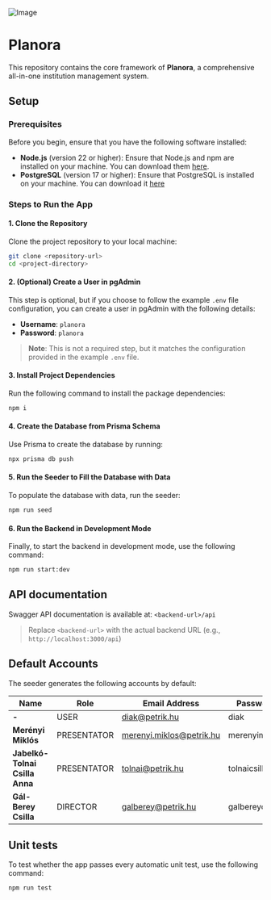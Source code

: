![Image](https://github.com/user-attachments/assets/429968dc-036d-46be-ace2-c39ba5023bf2)
# Planora
This repository contains the core framework of **Planora**, a comprehensive all-in-one institution management system.

## Setup

### Prerequisites

Before you begin, ensure that you have the following software installed:

- **Node.js** (version 22 or higher): Ensure that Node.js and npm are installed on your machine. You can download them [here](https://nodejs.org/).
- **PostgreSQL** (version 17 or higher): Ensure that PostgreSQL is installed on your machine. You can download it [here](https://www.postgresql.org/)

### Steps to Run the App

#### 1. Clone the Repository
Clone the project repository to your local machine:
```bash
git clone <repository-url>
cd <project-directory>
```

#### 2. (Optional) Create a User in pgAdmin

This step is optional, but if you choose to follow the example `.env` file configuration, you can create a user in pgAdmin with the following details:

- **Username**: `planora`
- **Password**: `planora`

> **Note**: This is not a required step, but it matches the configuration provided in the example `.env` file.

#### 3. Install Project Dependencies

Run the following command to install the package dependencies:

```bash
npm i
```

#### 4. Create the Database from Prisma Schema
Use Prisma to create the database by running:
```bash
npx prisma db push
```

#### 5. Run the Seeder to Fill the Database with Data
To populate the database with data, run the seeder:
```bash
npm run seed
```

#### 6. Run the Backend in Development Mode
Finally, to start the backend in development mode, use the following command:
```bash
npm run start:dev
```

## API documentation
Swagger API documentation is available at: `<backend-url>/api`

> Replace `<backend-url>` with the actual backend URL (e.g., `http://localhost:3000/api`)

## Default Accounts

The seeder generates the following accounts by default:

| Name                            | Role         | Email Address                | Password         |
|---------------------------------|--------------|------------------------------|------------------|
|             **-**               | USER         | diak@petrik.hu               | diak             |
| **Merényi Miklós**              | PRESENTATOR  | merenyi.miklos@petrik.hu     | merenyimiklos    |
| **Jabelkó-Tolnai Csilla Anna**  | PRESENTATOR  | tolnai@petrik.hu             | tolnaicsilla     |
| **Gál-Berey Csilla**            | DIRECTOR     | galberey@petrik.hu           | galbereycsilla   |


## Unit tests
To test whether the app passes every automatic unit test, use the following command:
```bash
npm run test
```
